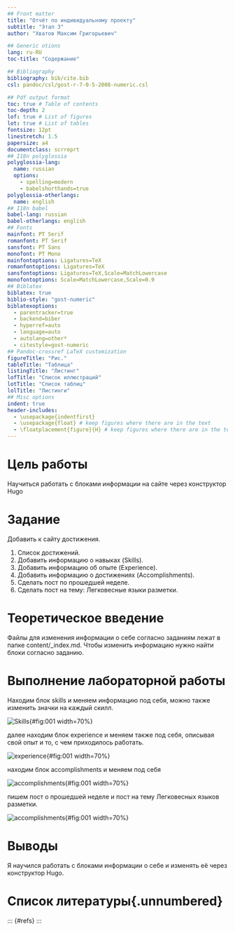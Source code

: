 ```yaml
---
## Front matter
title: "Отчёт по индивидуальному проекту"
subtitle: "Этап 3"
author: "Хватов Максим Григорьевич"

## Generic otions
lang: ru-RU
toc-title: "Содержание"

## Bibliography
bibliography: bib/cite.bib
csl: pandoc/csl/gost-r-7-0-5-2008-numeric.csl

## Pdf output format
toc: true # Table of contents
toc-depth: 2
lof: true # List of figures
lot: true # List of tables
fontsize: 12pt
linestretch: 1.5
papersize: a4
documentclass: scrreprt
## I18n polyglossia
polyglossia-lang:
  name: russian
  options:
	- spelling=modern
	- babelshorthands=true
polyglossia-otherlangs:
  name: english
## I18n babel
babel-lang: russian
babel-otherlangs: english
## Fonts
mainfont: PT Serif
romanfont: PT Serif
sansfont: PT Sans
monofont: PT Mono
mainfontoptions: Ligatures=TeX
romanfontoptions: Ligatures=TeX
sansfontoptions: Ligatures=TeX,Scale=MatchLowercase
monofontoptions: Scale=MatchLowercase,Scale=0.9
## Biblatex
biblatex: true
biblio-style: "gost-numeric"
biblatexoptions:
  - parentracker=true
  - backend=biber
  - hyperref=auto
  - language=auto
  - autolang=other*
  - citestyle=gost-numeric
## Pandoc-crossref LaTeX customization
figureTitle: "Рис."
tableTitle: "Таблица"
listingTitle: "Листинг"
lofTitle: "Список иллюстраций"
lotTitle: "Список таблиц"
lolTitle: "Листинги"
## Misc options
indent: true
header-includes:
  - \usepackage{indentfirst}
  - \usepackage{float} # keep figures where there are in the text
  - \floatplacement{figure}{H} # keep figures where there are in the text
---
```


# Цель работы

Научиться работать с блоками информации на сайте через конструктор Hugo

# Задание

Добавить к сайту достижения.

1. Список достижений.
2. Добавить информацию о навыках (Skills).
3. Добавить информацию об опыте (Experience).
4. Добавить информацию о достижениях (Accomplishments).
5. Сделать пост по прошедшей неделе.
6. Сделать пост на тему: Легковесные языки разметки.


# Теоретическое введение

Файлы для изменения информации о себе согласно заданиям лежат в папке content/_index.md.
Чтобы изменить информацию нужно найти блоки согласно заданию.

# Выполнение лабораторной работы

Находим блок skills и меняем информацию под себя, можно также изменить значки на каждый скилл.

![Skills](image/skills.png){#fig:001 width=70%}

далее находим блок experience и меняем также под себя, описывая свой опыт и то, с чем приходилось работать.

![experience](image/experience.png){#fig:001 width=70%}

находим блок accomplishments и меняем под себя

![accomplishments](image/accomplishments.png){#fig:001 width=70%}

пишем пост о прошедшей неделе и пост на тему Легковесных языков разметки.

![accomplishments](image/posts.png){#fig:001 width=70%}

# Выводы

Я научился работать с блоками информации о себе и изменять её через конструктор Hugo.

# Список литературы{.unnumbered}

::: {#refs}
:::
